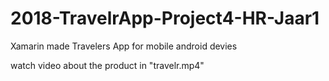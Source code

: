 # 2018-TravelrApp-Project4-HR-Jaar1
Xamarin made Travelers App for mobile android devies

watch video about the product in "travelr.mp4"
